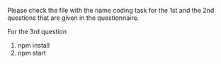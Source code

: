 Please check the file with the name coding task for the 1st and the 2nd questions that are given in the questionnaire.

For the 3rd question
1. npm install
2. npm start
